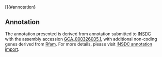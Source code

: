 []{#annotation}

Annotation
----------

The annotation presented is derived from annotation submitted to
[INSDC](http://www.insdc.org) with the assembly accession
[GCA\_000326005.1](http://www.ebi.ac.uk/ena/data/view/GCA_000326005.1),
with additional non-coding genes derived from
[Rfam](http://rfam.xfam.org/). For more details, please visit [INSDC
annotation
import](http://ensemblgenomes.org/info/data/insdc_annotation).
